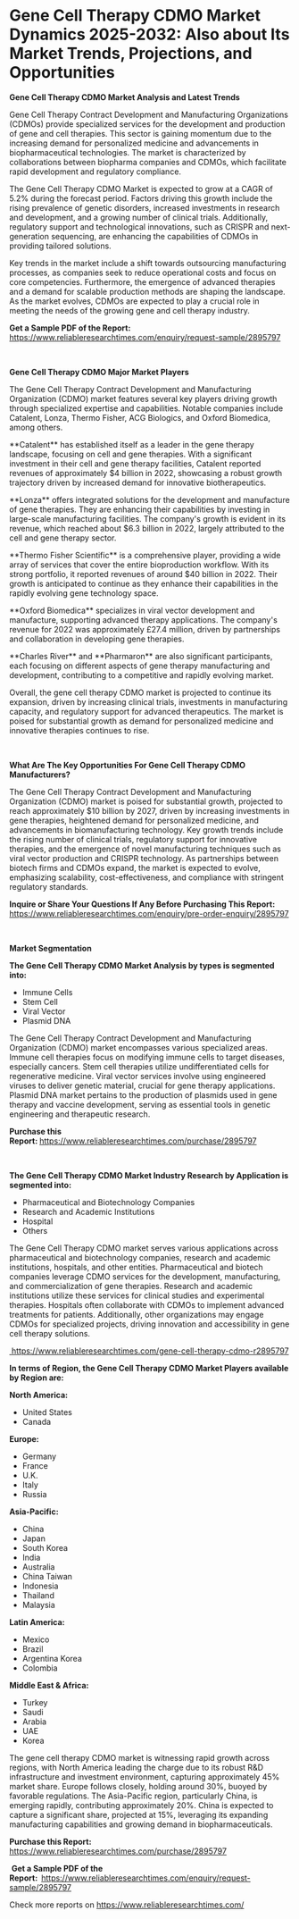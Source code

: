 <p><h1>Gene Cell Therapy CDMO Market Dynamics 2025-2032: Also about Its Market Trends, Projections, and Opportunities</h1></p><p><strong>Gene Cell Therapy CDMO Market Analysis and Latest Trends</strong></p>
<p><p>Gene Cell Therapy Contract Development and Manufacturing Organizations (CDMOs) provide specialized services for the development and production of gene and cell therapies. This sector is gaining momentum due to the increasing demand for personalized medicine and advancements in biopharmaceutical technologies. The market is characterized by collaborations between biopharma companies and CDMOs, which facilitate rapid development and regulatory compliance.</p><p>The Gene Cell Therapy CDMO Market is expected to grow at a CAGR of 5.2% during the forecast period. Factors driving this growth include the rising prevalence of genetic disorders, increased investments in research and development, and a growing number of clinical trials. Additionally, regulatory support and technological innovations, such as CRISPR and next-generation sequencing, are enhancing the capabilities of CDMOs in providing tailored solutions.</p><p>Key trends in the market include a shift towards outsourcing manufacturing processes, as companies seek to reduce operational costs and focus on core competencies. Furthermore, the emergence of advanced therapies and a demand for scalable production methods are shaping the landscape. As the market evolves, CDMOs are expected to play a crucial role in meeting the needs of the growing gene and cell therapy industry.</p></p>
<p><strong>Get a Sample PDF of the Report:&nbsp;</strong> <a href="https://www.reliableresearchtimes.com/enquiry/request-sample/2895797?utm_campaign=2669&utm_medium=2&utm_source=Github&utm_content=ia&utm_term=15032025&utm_id=gene-cell-therapy-cdmo">https://www.reliableresearchtimes.com/enquiry/request-sample/2895797</a></p>
<p>&nbsp;</p>
<p><strong>Gene Cell Therapy CDMO Major Market Players</strong></p>
<p><p>The Gene Cell Therapy Contract Development and Manufacturing Organization (CDMO) market features several key players driving growth through specialized expertise and capabilities. Notable companies include Catalent, Lonza, Thermo Fisher, ACG Biologics, and Oxford Biomedica, among others.</p><p>**Catalent** has established itself as a leader in the gene therapy landscape, focusing on cell and gene therapies. With a significant investment in their cell and gene therapy facilities, Catalent reported revenues of approximately $4 billion in 2022, showcasing a robust growth trajectory driven by increased demand for innovative biotherapeutics.</p><p>**Lonza** offers integrated solutions for the development and manufacture of gene therapies. They are enhancing their capabilities by investing in large-scale manufacturing facilities. The company's growth is evident in its revenue, which reached about $6.3 billion in 2022, largely attributed to the cell and gene therapy sector.</p><p>**Thermo Fisher Scientific** is a comprehensive player, providing a wide array of services that cover the entire bioproduction workflow. With its strong portfolio, it reported revenues of around $40 billion in 2022. Their growth is anticipated to continue as they enhance their capabilities in the rapidly evolving gene technology space.</p><p>**Oxford Biomedica** specializes in viral vector development and manufacture, supporting advanced therapy applications. The company's revenue for 2022 was approximately £27.4 million, driven by partnerships and collaboration in developing gene therapies.</p><p>**Charles River** and **Pharmaron** are also significant participants, each focusing on different aspects of gene therapy manufacturing and development, contributing to a competitive and rapidly evolving market.</p><p>Overall, the gene cell therapy CDMO market is projected to continue its expansion, driven by increasing clinical trials, investments in manufacturing capacity, and regulatory support for advanced therapeutics. The market is poised for substantial growth as demand for personalized medicine and innovative therapies continues to rise.</p></p>
<p>&nbsp;</p>
<p><strong>What Are The Key Opportunities For Gene Cell Therapy CDMO Manufacturers?</strong></p>
<p><p>The Gene Cell Therapy Contract Development and Manufacturing Organization (CDMO) market is poised for substantial growth, projected to reach approximately $10 billion by 2027, driven by increasing investments in gene therapies, heightened demand for personalized medicine, and advancements in biomanufacturing technology. Key growth trends include the rising number of clinical trials, regulatory support for innovative therapies, and the emergence of novel manufacturing techniques such as viral vector production and CRISPR technology. As partnerships between biotech firms and CDMOs expand, the market is expected to evolve, emphasizing scalability, cost-effectiveness, and compliance with stringent regulatory standards.</p></p>
<p><strong>Inquire or Share Your Questions If Any Before Purchasing This Report:</strong> <a href="https://www.reliableresearchtimes.com/enquiry/pre-order-enquiry/2895797?utm_campaign=2669&utm_medium=2&utm_source=Github&utm_content=ia&utm_term=15032025&utm_id=gene-cell-therapy-cdmo">https://www.reliableresearchtimes.com/enquiry/pre-order-enquiry/2895797</a></p>
<p>&nbsp;</p>
<p><strong>Market Segmentation</strong></p>
<p><strong>The Gene Cell Therapy CDMO Market Analysis by types is segmented into:</strong></p>
<p><ul><li>Immune Cells</li><li>Stem Cell</li><li>Viral Vector</li><li>Plasmid DNA</li></ul></p>
<p><p>The Gene Cell Therapy Contract Development and Manufacturing Organization (CDMO) market encompasses various specialized areas. Immune cell therapies focus on modifying immune cells to target diseases, especially cancers. Stem cell therapies utilize undifferentiated cells for regenerative medicine. Viral vector services involve using engineered viruses to deliver genetic material, crucial for gene therapy applications. Plasmid DNA market pertains to the production of plasmids used in gene therapy and vaccine development, serving as essential tools in genetic engineering and therapeutic research.</p></p>
<p><strong>Purchase this Report:&nbsp;</strong><a href="https://www.reliableresearchtimes.com/purchase/2895797?utm_campaign=2669&utm_medium=2&utm_source=Github&utm_content=ia&utm_term=15032025&utm_id=gene-cell-therapy-cdmo">https://www.reliableresearchtimes.com/purchase/2895797</a></p>
<p>&nbsp;</p>
<p><strong>The Gene Cell Therapy CDMO Market Industry Research by Application is segmented into:</strong></p>
<p><ul><li>Pharmaceutical and Biotechnology Companies</li><li>Research and Academic Institutions</li><li>Hospital</li><li>Others</li></ul></p>
<p><p>The Gene Cell Therapy CDMO market serves various applications across pharmaceutical and biotechnology companies, research and academic institutions, hospitals, and other entities. Pharmaceutical and biotech companies leverage CDMO services for the development, manufacturing, and commercialization of gene therapies. Research and academic institutions utilize these services for clinical studies and experimental therapies. Hospitals often collaborate with CDMOs to implement advanced treatments for patients. Additionally, other organizations may engage CDMOs for specialized projects, driving innovation and accessibility in gene cell therapy solutions.</p></p>
<p><a href="https://www.reliableresearchtimes.com/gene-cell-therapy-cdmo-r2895797?utm_campaign=2669&utm_medium=2&utm_source=Github&utm_content=ia&utm_term=15032025&utm_id=gene-cell-therapy-cdmo">&nbsp;https://www.reliableresearchtimes.com/gene-cell-therapy-cdmo-r2895797</a></p>
<p><strong>In terms of Region, the Gene Cell Therapy CDMO Market Players available by Region are:</strong></p>
<p>
    <p> <strong> North America: </strong>
        <ul>
            <li>United States</li>
            <li>Canada</li>
        </ul>
        </p> 
    <p> <strong> Europe: </strong>
        <ul>
            <li>Germany</li>
            <li>France</li>
            <li>U.K.</li>
            <li>Italy</li>
            <li>Russia</li>
        </ul>
        </p> 
    <p> <strong> Asia-Pacific: </strong>
        <ul>
            <li>China</li>
            <li>Japan</li>
            <li>South Korea</li>
            <li>India</li>
            <li>Australia</li>
            <li>China Taiwan</li>
            <li>Indonesia</li>
            <li>Thailand</li>
            <li>Malaysia</li>
        </ul>
        </p> 
    <p> <strong> Latin America: </strong>
        <ul>
            <li>Mexico</li>
            <li>Brazil</li>
            <li>Argentina Korea</li>
            <li>Colombia</li>
        </ul>
        </p> 
    <p> <strong> Middle East & Africa: </strong>
        <ul>
            <li>Turkey</li>
            <li>Saudi</li>
            <li>Arabia</li>
            <li>UAE</li>
            <li>Korea</li>
        </ul>
    </p>
    </p>
<p><p>The gene cell therapy CDMO market is witnessing rapid growth across regions, with North America leading the charge due to its robust R&D infrastructure and investment environment, capturing approximately 45% market share. Europe follows closely, holding around 30%, buoyed by favorable regulations. The Asia-Pacific region, particularly China, is emerging rapidly, contributing approximately 20%. China is expected to capture a significant share, projected at 15%, leveraging its expanding manufacturing capabilities and growing demand in biopharmaceuticals.</p></p>
<p><strong>Purchase this Report: </strong><a href="https://www.reliableresearchtimes.com/purchase/2895797?utm_campaign=2669&utm_medium=2&utm_source=Github&utm_content=ia&utm_term=15032025&utm_id=gene-cell-therapy-cdmo">https://www.reliableresearchtimes.com/purchase/2895797</a></p>
<p>&nbsp;<strong>Get a Sample PDF of the Report:&nbsp;&nbsp;</strong><a href="https://www.reliableresearchtimes.com/enquiry/request-sample/2895797?utm_campaign=2669&utm_medium=2&utm_source=Github&utm_content=ia&utm_term=15032025&utm_id=gene-cell-therapy-cdmo">https://www.reliableresearchtimes.com/enquiry/request-sample/2895797</a></p>
<p><strong></strong></p>
<p>Check more reports on <a href="https://www.reliableresearchtimes.com/?utm_campaign=2669&utm_medium=2&utm_source=Github&utm_content=ia&utm_term=15032025&utm_id=gene-cell-therapy-cdmo">https://www.reliableresearchtimes.com/</a></p>
